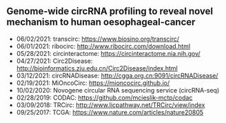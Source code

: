 ## Genome-wide circRNA profiling to reveal novel mechanism to human oesophageal-cancer 

* 06/02/2021: transcirc: https://www.biosino.org/transcirc/
* 06/01/2021: ribocirc: http://www.ribocirc.com/download.html
* 05/28/2021: circinteractome: https://circinteractome.nia.nih.gov/
* 04/27/2021: Circ2Disease: http://bioinformatics.zju.edu.cn/Circ2Disease/index.html
* 03/12/2021: circRNADisease: http://cgga.org.cn:9091/circRNADisease/
* 02/19/2021: MiOncoCirc: https://mioncocirc.github.io/
* 10/02/2020: Novogene circular RNA sequencing service (circRNA-seq)
* 02/28/2019: CODAC: https://github.com/mcieslik-mctp/codac
* 03/09/2018: TRCirc: http://www.licpathway.net/TRCirc/view/index
* 09/25/2017: TCGA: https://www.nature.com/articles/nature20805
